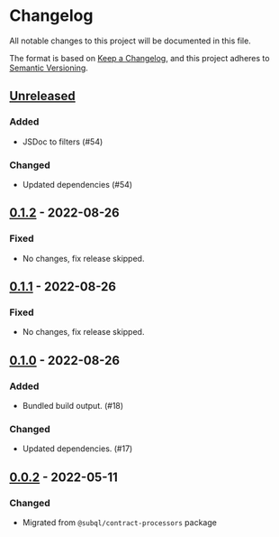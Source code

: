 # Changelog
All notable changes to this project will be documented in this file.

The format is based on [Keep a Changelog](https://keepachangelog.com/en/1.0.0/),
and this project adheres to [Semantic Versioning](https://semver.org/spec/v2.0.0.html).

## [Unreleased]
### Added
- JSDoc to filters (#54)

### Changed
- Updated dependencies (#54)

## [0.1.2] - 2022-08-26
### Fixed
- No changes, fix release skipped.

## [0.1.1] - 2022-08-26
### Fixed
- No changes, fix release skipped.

## [0.1.0] - 2022-08-26
### Added
- Bundled build output. (#18)

### Changed
- Updated dependencies. (#17)

## [0.0.2] - 2022-05-11
### Changed
- Migrated from `@subql/contract-processors` package

[Unreleased]: https://github.com/subquery/datasource-processors/moonbeam-evm/0.1.2...HEAD
[0.1.2]: https://github.com/subquery/datasource-processors/moonbeam-evm/0.1.1...moonbeam-evm/0.1.2
[0.1.1]: https://github.com/subquery/datasource-processors/moonbeam-evm/0.1.0...moonbeam-evm/0.1.1
[0.1.0]: https://github.com/subquery/datasource-processors/moonbeam-evm/0.0.2...moonbeam-evm/0.1.0
[0.0.2]: https://github.com/subquery/datasource-processors/tags/substrate-evm/0.0.2
